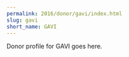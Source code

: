 ```yaml
---
permalink: 2016/donor/gavi/index.html
slug: gavi
short_name: GAVI
---
```


Donor profile for GAVI goes here.
